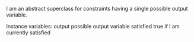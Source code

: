 I am an abstract superclass for constraints having a single possible output variable.

Instance variables:
	output		possible output variable <Variable>
	satisfied		true if I am currently satisfied <Boolean>